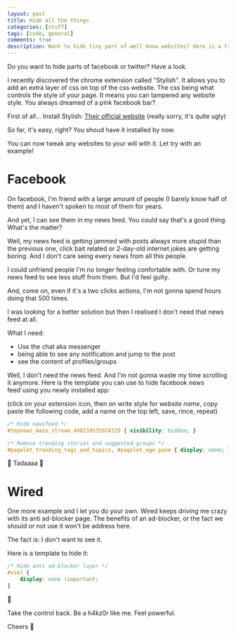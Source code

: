 ```yaml
---
layout: post
title: Hide all the things
categories: [stuff]
tags: [code, general]
comments: true
description: Want to hide tiny part of well know websites? Here is a trick.
---
```


Do you want to hide parts of facebook or twitter? Have a look.

I recently discovered the chrome extension called "Stylish". It allows you to add an extra layer of css on top of the css website. The css being what controls the style of your page.
It means you can tampered any website style. You always dreamed of a pink facebook bar?

First of all... Install Stylish:
  [Their official website](https://userstyles.org/) (really sorry, it's quite ugly)


So far, it's easy, right? You shoud have it installed by now.

You can now tweak any websites to your will with it. Let try with an example!

# Facebook

On facebook, I'm friend with a large amount of people (I barely know half of them) and I haven't spoken to most of them for years.

And yet, I can see them in my news feed. You could say that's a good thing.
What's the matter?

Well, my news feed is getting jammed with posts always more stupid than the previous one, click bait related or 2-day-old internet jokes are getting boring. And I don't care seing every news from all this people.

I could unfriend people I'm no longer feeling confortable with. Or tune my news feed to see less stuff from them. But I'd feel gulty.

And, come on, even if it's a two clicks actions, I'm not gonna spend hours doing that 500 times.

I was looking for a better solution but then I realised I don't need that news feed at all.

What I need:

- Use the chat aka messenger
- being able to see any notification and jump to the post
- see the content of profiles/groups

Well, I don't need the news feed. And I'm not gonna waste my time scrolling it anymore.
Here is the template you can use to hide facebook news feed`using you newly installed app:

(click on your extension icon, then on write style for *website name*, copy paste the following code, add a name on the top left, save, rince, repeat)

```css
/* Hide newsfeed */
#topnews_main_stream_408239535924329 { visibility: hidden; }

/* Remove trending stories and suggested groups */
#pagelet_trending_tags_and_topics, #pagelet_ego_pane { display: none; } 
```

:tada: Tadaaaa :tada:

# Wired

One more example and I let you do your own.
Wired keeps driving me crazy with its anti ad-blocker page. The benefits of an ad-blocker, or the fact we should or not use it won't be address here.

The fact is: I don't want to see it.

Here is a template to hide it:

```css
/* Hide anti ad-blocker layer */
#viel {
	display: none !important;
}
```

:tada:

Take the control back. Be a h4kz0r like me. Feel powerful.


Cheers :beer:
